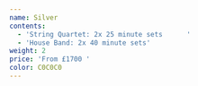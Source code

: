 ```yaml
---
name: Silver
contents:
  - 'String Quartet: 2x 25 minute sets      '
  - 'House Band: 2x 40 minute sets'
weight: 2
price: 'From £1700 '
color: C0C0C0
---
```












